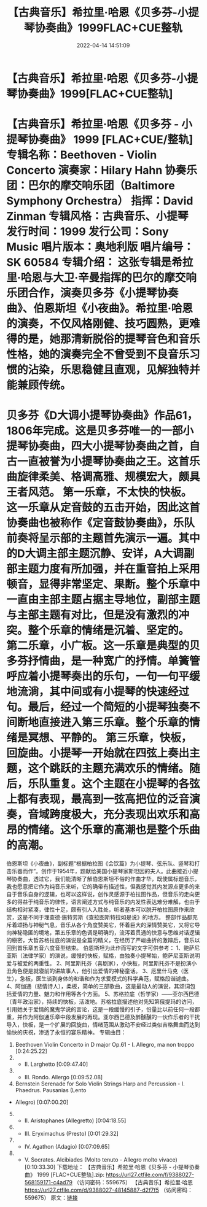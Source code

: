 ﻿---
title: 【古典音乐】希拉里·哈恩《贝多芬-小提琴协奏曲》1999FLAC+CUE整轨
date: 2022-04-14 14:51:09
categories: 古典音乐、新世纪、纯音雅乐
tags: 纯音雅乐
---
# 【古典音乐】希拉里·哈恩《贝多芬-小提琴协奏曲》1999[FLAC+CUE整轨]

【古典音乐】希拉里·哈恩《贝多芬 - 小提琴协奏曲》 1999
[FLAC+CUE/整轨]
专辑名称：Beethoven - Violin
Concerto
演奏家：Hilary Hahn
协奏乐团：巴尔的摩交响乐团（Baltimore
Symphony Orchestra）
指挥：David Zinman
专辑风格：古典音乐、小提琴
发行时间：1999
发行公司：Sony Music
唱片版本：奥地利版
唱片编号：SK 60584
专辑介绍：
这张专辑是希拉里·哈恩与大卫·辛曼指挥的巴尔的摩交响乐团合作，演奏贝多芬《小提琴协奏曲》、伯恩斯坦《小夜曲》。希拉里·哈恩的演奏，不仅风格刚健、技巧圆熟，更难得的是，她那清新脱俗的提琴音色和音乐性格，她的演奏完全不曾受到不良音乐习惯的沾染，乐思稳健且直观，见解独特并能兼顾传统。
===========================
贝多芬《D大调小提琴协奏曲》作品61，1806年完成。这是贝多芬唯一的一部小提琴协奏曲，四大小提琴协奏曲之首，自古一直被誉为小提琴协奏曲之王。这首乐曲旋律柔美、格调高雅、规模宏大，颇具王者风范。
第一乐章，不太快的快板。这一乐章从定音鼓的五击开始，因此这首协奏曲也被称作《定音鼓协奏曲》，乐队前奏将呈示部的主题首先演示一遍。其中的D大调主部主题沉静、安详，A大调副部主题力度有所加强，并在重音拍上采用顿音，显得非常坚定、果断。整个乐章中一直由主部主题占据主导地位，副部主题与主部主题有对比，但是没有激烈的冲突。整个乐章的情绪是沉着、坚定的。
第二乐章，小广板。这一乐章是典型的贝多芬抒情曲，是一种宽广的抒情。单簧管呼应着小提琴奏出的乐句，一句一句平缓地流淌，其中间或有小提琴的快速经过句。最后，经过一个简短的小提琴独奏不间断地直接进入第三乐章。整个乐章的情绪是冥想、平静的。
第三乐章，快板，回旋曲。小提琴一开始就在四弦上奏出主题，这个跳跃的主题充满欢乐的情绪。随后，乐队重复。这个主题在小提琴的各弦上都有表现，最高到一弦高把位的泛音演奏，音域跨度极大，充分表现出欢乐和高昂的情绪。这个乐章的高潮也是整个乐曲的高潮。
=========================
伯恩斯坦《小夜曲》，副标题“根据柏拉图《会饮篇》为小提琴、弦乐队、竖琴和打击乐器而作”。创作于1954年，题献给美国小提琴家斯坦因的夫人。此曲接近小提琴协奏曲，透过它，我们能清晰了解伯恩斯坦不俗的作曲才华，既使属标题音乐，我也愿意把它作为纯音乐来听，它的确带有描述性，但我感觉其内发源点更多的来自于音乐自身的逻辑，也可以这样说，创作灵感源于柏拉图作品，但音乐的走向更多的得益于纯音乐的律性，语言阐述方式与纯音乐的内发性表达难分难解，也由于结构相对紧凑，律性十足，颇有引人入胜处，听者基本可以脱开柏拉图原作来欣赏，这是不同于理查德·施特劳斯《查拉图斯特拉如是说》的地方。
整部作品都充斥着颂扬与神秘气息，音乐从各个角度赞美它，怀着巨大的深情赞美它，又将它导向神秘隐匿的境地，第五乐章的色调是明确的，流泻着贯通的快意与思维对话逻辑的稹密，大哲苏格拉底的演说是全篇的精义，在经历了严峻曲折的激辩后，音乐以回到首乐章五音六度音型结束。
伯恩斯坦为此作而写的文字可供参考：
1、鲍萨尼亚斯（法律学家）的演说，缓慢的快板，赋格，由独奏小提琴始，鲍萨尼亚斯说明爱与被爱的两重性。
2、阿里斯托芬（喜剧家），小快板，阿里斯托芬不是扮演小丑角色便是就寝前的讲故事人，他引出爱情的神秘童话。
3、厄里什马克（医生），急板，医生谈到身体的和谐和作为求爱模式的科学典范，赋格段谐谑曲。
4、阿伽通（悲情诗人），柔板，简单的三部歌曲，这是最动人的演说，其颂词包括爱情的力量、魅力和作用等各个方面。
5、苏格拉底（哲学家）——亚尔西巴德（青年政治家），持续的快板，活泼地。苏格拉底描述他对先知第俄提玛的访问，引用她关于爱情的魔鬼学说的言论，这是一段缓慢的引子，份量比以前任何一段都重，并作为阿伽通乐章中段发展的再现。亚尔西巴德及醉醺醺的一伙作乐者的干扰导入，快板，是一个扩展的回旋曲，情绪范围从激动不安经过类似吉格舞曲而达到愉快的庆祝，渗透了永恒的宴乐精神。
专辑曲目：
01. Beethoven Violin Concerto
in D major Op.61 - I. Allegro, ma non troppo
[0:24:25.22]
02. - II.
Larghetto
[0:09:47.40]
03. - III. Rondo.
Allergo
[0:09:52.08]
04. Bernstein Serenade for Solo
Violin Strings Harp and Percussion - I. Phaedrus. Pausanias (Lento
- Allegro)
[0:07:00.20]
05. - II. Aristophanes
(Allegretto)
[0:04:18.55]
06. - III. Eryximachus
(Presto)
[0:01:29.32]
07. - IV. Agathon
(Adagio)
[0:07:09.65]
08. - V. Socrates. Alcibiades
(Molto tenuto - Allegro molto vivace)
[0:10:33.30]
下载地址：
【古典音乐】希拉里·哈恩《贝多芬 - 小提琴协奏曲》
1999 [FLAC+CUE整轨].zip: https://url27.ctfile.com/f/9388027-568159171-c4ad79
（访问密码：559675）
【古典音乐】希拉里·哈恩
https://url27.ctfile.com/d/9388027-48145887-d2f7f5
（访问密码：559675）
原文：[链接](https://blog.sina.com.cn/s/blog_1647c7e7601030wnn.html)